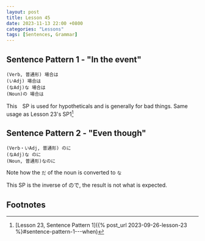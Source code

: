 ```yaml
--- 
layout: post 
title: Lesson 45
date: 2023-11-13 22:00 +0800 
categories: "Lessons"
tags: [Sentences, Grammar]
---
```


## Sentence Pattern 1 - "In the event"
```
(Verb, 普通形) 場合は
(いAdj) 場合は
(なAdj)な 場合は
(Noun)の 場合は
```
This　SP is used for hypotheticals and is generally for bad things. Same usage as Lesson 23's SP1[^fn1]

## Sentence Pattern 2 - "Even though"
```
(Verb・いAdj, 普通形) のに
(なAdj)な のに
(Noun, 普通形)なのに
```
Note how the `だ` of the noun is converted to `な`

This SP is the inverse of ので, the result is not what is expected.

## Footnotes
[^fn1]: [Lesson 23, Sentence Pattern 1]({% post_url 2023-09-26-lesson-23 %}#sentence-pattern-1---when) 
